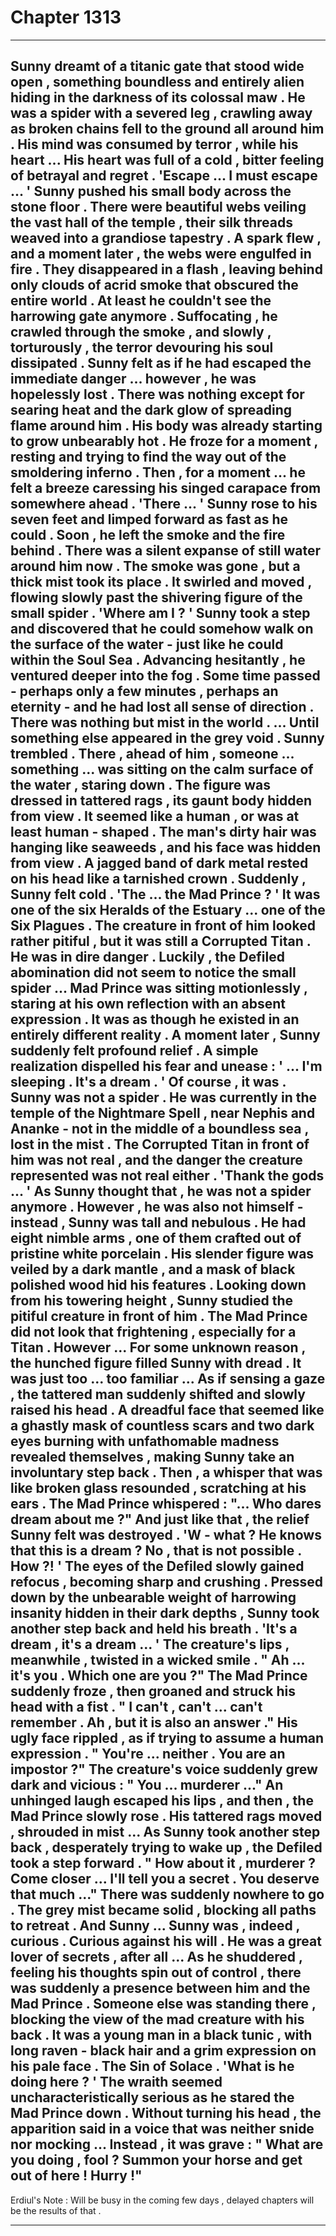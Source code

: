 
# Chapter 1313


---

Sunny dreamt of a titanic gate that stood wide open , something boundless and entirely alien hiding in the darkness of its colossal maw . He was a spider with a severed leg , crawling away as broken chains fell to the ground all around him . His mind was consumed by terror , while his heart ... His heart was full of a cold , bitter feeling of betrayal and regret .
'Escape ... I must escape ... '
Sunny pushed his small body across the stone floor . There were beautiful webs veiling the vast hall of the temple , their silk threads weaved into a grandiose tapestry . A spark flew , and a moment later , the webs were engulfed in fire . They disappeared in a flash , leaving behind only clouds of acrid smoke that obscured the entire world . At least he couldn't see the harrowing gate anymore .
Suffocating , he crawled through the smoke , and slowly , torturously , the terror devouring his soul dissipated . Sunny felt as if he had escaped the immediate danger ... however , he was hopelessly lost . There was nothing except for searing heat and the dark glow of spreading flame around him . His body was already starting to grow unbearably hot .
He froze for a moment , resting and trying to find the way out of the smoldering inferno . Then , for a moment ... he felt a breeze caressing his singed carapace from somewhere ahead .
'There ... '
Sunny rose to his seven feet and limped forward as fast as he could . Soon , he left the smoke and the fire behind .
There was a silent expanse of still water around him now . The smoke was gone , but a thick mist took its place . It swirled and moved , flowing slowly past the shivering figure of the small spider .
'Where am I ? '
Sunny took a step and discovered that he could somehow walk on the surface of the water - just like he could within the Soul Sea . Advancing hesitantly , he ventured deeper into the fog . Some time passed - perhaps only a few minutes , perhaps an eternity - and he had lost all sense of direction .
There was nothing but mist in the world .
... Until something else appeared in the grey void .
Sunny trembled .
There , ahead of him , someone ... something ... was sitting on the calm surface of the water , staring down . The figure was dressed in tattered rags , its gaunt body hidden from view . It seemed like a human , or was at least human - shaped . The man's dirty hair was hanging like seaweeds , and his face was hidden from view . A jagged band of dark metal rested on his head like a tarnished crown .
Suddenly , Sunny felt cold .
'The ... the Mad Prince ? '
It was one of the six Heralds of the Estuary ... one of the Six Plagues .
The creature in front of him looked rather pitiful , but it was still a Corrupted Titan . He was in dire danger . Luckily , the Defiled abomination did not seem to notice the small spider ... Mad Prince was sitting motionlessly , staring at his own reflection with an absent expression . It was as though he existed in an entirely different reality .
A moment later , Sunny suddenly felt profound relief . A simple realization dispelled his fear and unease :
' ... I'm sleeping . It's a dream . '
Of course , it was . Sunny was not a spider . He was currently in the temple of the Nightmare Spell , near Nephis and Ananke - not in the middle of a boundless sea , lost in the mist . The Corrupted Titan in front of him was not real , and the danger the creature represented was not real either .
'Thank the gods ... '
As Sunny thought that , he was not a spider anymore . However , he was also not himself - instead , Sunny was tall and nebulous . He had eight nimble arms , one of them crafted out of pristine white porcelain . His slender figure was veiled by a dark mantle , and a mask of black polished wood hid his features .
Looking down from his towering height , Sunny studied the pitiful creature in front of him . The Mad Prince did not look that frightening , especially for a Titan . However ...
For some unknown reason , the hunched figure filled Sunny with dread . It was just too ... too familiar ...
As if sensing a gaze , the tattered man suddenly shifted and slowly raised his head . A dreadful face that seemed like a ghastly mask of countless scars and two dark eyes burning with unfathomable madness revealed themselves , making Sunny take an involuntary step back .
Then , a whisper that was like broken glass resounded , scratching at his ears .
The Mad Prince whispered :
"... Who dares dream about me ?"
And just like that , the relief Sunny felt was destroyed .
'W - what ? He knows that this is a dream ? No , that is not possible . How ?! '
The eyes of the Defiled slowly gained refocus , becoming sharp and crushing . Pressed down by the unbearable weight of harrowing insanity hidden in their dark depths , Sunny took another step back and held his breath .
'It's a dream , it's a dream ... '
The creature's lips , meanwhile , twisted in a wicked smile .
" Ah ... it's you . Which one are you ?"
The Mad Prince suddenly froze , then groaned and struck his head with a fist .
" I can't , can't ... can't remember . Ah , but it is also an answer ."
His ugly face rippled , as if trying to assume a human expression .
" You're ... neither . You are an impostor ?"
The creature's voice suddenly grew dark and vicious :
" You ... murderer ..."
An unhinged laugh escaped his lips , and then , the Mad Prince slowly rose . His tattered rags moved , shrouded in mist ...
As Sunny took another step back , desperately trying to wake up , the Defiled took a step forward .
" How about it , murderer ? Come closer ... I'll tell you a secret . You deserve that much ..."
There was suddenly nowhere to go . The grey mist became solid , blocking all paths to retreat . And Sunny ... Sunny was , indeed , curious . Curious against his will .
He was a great lover of secrets , after all ...
As he shuddered , feeling his thoughts spin out of control , there was suddenly a presence between him and the Mad Prince . Someone else was standing there , blocking the view of the mad creature with his back .
It was a young man in a black tunic , with long raven - black hair and a grim expression on his pale face .
The Sin of Solace .
'What is he doing here ? '
The wraith seemed uncharacteristically serious as he stared the Mad Prince down . Without turning his head , the apparition said in a voice that was neither snide nor mocking ...
Instead , it was grave :
" What are you doing , fool ? Summon your horse and get out of here ! Hurry !"
-----
Erdiul's Note : Will be busy in the coming few days , delayed chapters will be the results of that .

---

